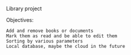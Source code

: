Library project

Objectives:

	Add and remove books or documents
	Mark them as read and be able to edit them
	Sorting by various parameters
	Local database, maybe the cloud in the future

